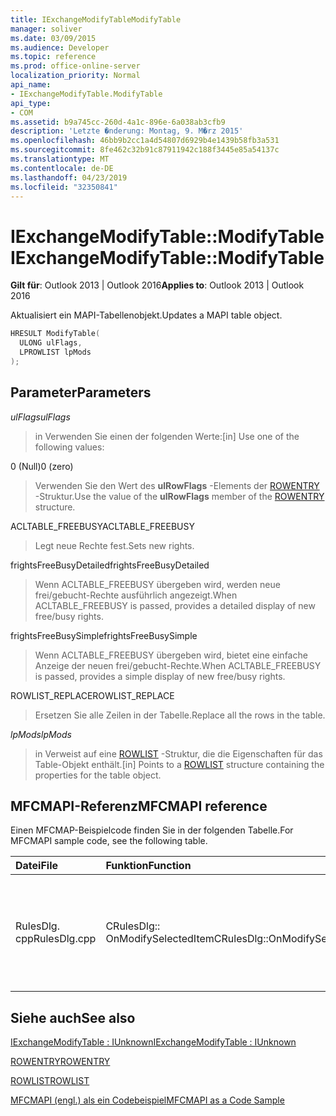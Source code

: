 ```yaml
---
title: IExchangeModifyTableModifyTable
manager: soliver
ms.date: 03/09/2015
ms.audience: Developer
ms.topic: reference
ms.prod: office-online-server
localization_priority: Normal
api_name:
- IExchangeModifyTable.ModifyTable
api_type:
- COM
ms.assetid: b9a745cc-260d-4a1c-896e-6a038ab3cfb9
description: 'Letzte �nderung: Montag, 9. M�rz 2015'
ms.openlocfilehash: 46bb9b2cc1a4d54807d6929b4e1439b58fb3a531
ms.sourcegitcommit: 8fe462c32b91c87911942c188f3445e85a54137c
ms.translationtype: MT
ms.contentlocale: de-DE
ms.lasthandoff: 04/23/2019
ms.locfileid: "32350841"
---
```

# <a name="iexchangemodifytablemodifytable"></a><span data-ttu-id="fe0fc-103">IExchangeModifyTable::ModifyTable</span><span class="sxs-lookup"><span data-stu-id="fe0fc-103">IExchangeModifyTable::ModifyTable</span></span>

  
  
<span data-ttu-id="fe0fc-104">**Gilt für**: Outlook 2013 | Outlook 2016</span><span class="sxs-lookup"><span data-stu-id="fe0fc-104">**Applies to**: Outlook 2013 | Outlook 2016</span></span> 
  
<span data-ttu-id="fe0fc-105">Aktualisiert ein MAPI-Tabellenobjekt.</span><span class="sxs-lookup"><span data-stu-id="fe0fc-105">Updates a MAPI table object.</span></span>
  
```cpp
HRESULT ModifyTable( 
  ULONG ulFlags, 
  LPROWLIST lpMods 
); 

```

## <a name="parameters"></a><span data-ttu-id="fe0fc-106">Parameter</span><span class="sxs-lookup"><span data-stu-id="fe0fc-106">Parameters</span></span>

 <span data-ttu-id="fe0fc-107">_ulFlags_</span><span class="sxs-lookup"><span data-stu-id="fe0fc-107">_ulFlags_</span></span>
  
> <span data-ttu-id="fe0fc-108">in Verwenden Sie einen der folgenden Werte:</span><span class="sxs-lookup"><span data-stu-id="fe0fc-108">[in] Use one of the following values:</span></span> 
    
<span data-ttu-id="fe0fc-109">0 (Null)</span><span class="sxs-lookup"><span data-stu-id="fe0fc-109">0 (zero)</span></span>
  
> <span data-ttu-id="fe0fc-110">Verwenden Sie den Wert des **ulRowFlags** -Elements der [ROWENTRY](rowentry.md) -Struktur.</span><span class="sxs-lookup"><span data-stu-id="fe0fc-110">Use the value of the **ulRowFlags** member of the [ROWENTRY](rowentry.md) structure.</span></span> 
    
<span data-ttu-id="fe0fc-111">ACLTABLE_FREEBUSY</span><span class="sxs-lookup"><span data-stu-id="fe0fc-111">ACLTABLE_FREEBUSY</span></span>
  
> <span data-ttu-id="fe0fc-112">Legt neue Rechte fest.</span><span class="sxs-lookup"><span data-stu-id="fe0fc-112">Sets new rights.</span></span>
    
<span data-ttu-id="fe0fc-113">frightsFreeBusyDetailed</span><span class="sxs-lookup"><span data-stu-id="fe0fc-113">frightsFreeBusyDetailed</span></span>
  
> <span data-ttu-id="fe0fc-114">Wenn ACLTABLE_FREEBUSY übergeben wird, werden neue frei/gebucht-Rechte ausführlich angezeigt.</span><span class="sxs-lookup"><span data-stu-id="fe0fc-114">When ACLTABLE_FREEBUSY is passed, provides a detailed display of new free/busy rights.</span></span>
    
<span data-ttu-id="fe0fc-115">frightsFreeBusySimple</span><span class="sxs-lookup"><span data-stu-id="fe0fc-115">frightsFreeBusySimple</span></span>
  
> <span data-ttu-id="fe0fc-116">Wenn ACLTABLE_FREEBUSY übergeben wird, bietet eine einfache Anzeige der neuen frei/gebucht-Rechte.</span><span class="sxs-lookup"><span data-stu-id="fe0fc-116">When ACLTABLE_FREEBUSY is passed, provides a simple display of new free/busy rights.</span></span>
    
<span data-ttu-id="fe0fc-117">ROWLIST_REPLACE</span><span class="sxs-lookup"><span data-stu-id="fe0fc-117">ROWLIST_REPLACE</span></span>
  
> <span data-ttu-id="fe0fc-118">Ersetzen Sie alle Zeilen in der Tabelle.</span><span class="sxs-lookup"><span data-stu-id="fe0fc-118">Replace all the rows in the table.</span></span>
    
 <span data-ttu-id="fe0fc-119">_lpMods_</span><span class="sxs-lookup"><span data-stu-id="fe0fc-119">_lpMods_</span></span>
  
> <span data-ttu-id="fe0fc-120">in Verweist auf eine [ROWLIST](rowlist.md) -Struktur, die die Eigenschaften für das Table-Objekt enthält.</span><span class="sxs-lookup"><span data-stu-id="fe0fc-120">[in] Points to a [ROWLIST](rowlist.md) structure containing the properties for the table object.</span></span> 
    
## <a name="mfcmapi-reference"></a><span data-ttu-id="fe0fc-121">MFCMAPI-Referenz</span><span class="sxs-lookup"><span data-stu-id="fe0fc-121">MFCMAPI reference</span></span>

<span data-ttu-id="fe0fc-122">Einen MFCMAP-Beispielcode finden Sie in der folgenden Tabelle.</span><span class="sxs-lookup"><span data-stu-id="fe0fc-122">For MFCMAPI sample code, see the following table.</span></span>
  
|<span data-ttu-id="fe0fc-123">**Datei**</span><span class="sxs-lookup"><span data-stu-id="fe0fc-123">**File**</span></span>|<span data-ttu-id="fe0fc-124">**Funktion**</span><span class="sxs-lookup"><span data-stu-id="fe0fc-124">**Function**</span></span>|<span data-ttu-id="fe0fc-125">**Comment**</span><span class="sxs-lookup"><span data-stu-id="fe0fc-125">**Comment**</span></span>|
|:-----|:-----|:-----|
|<span data-ttu-id="fe0fc-126">RulesDlg. cpp</span><span class="sxs-lookup"><span data-stu-id="fe0fc-126">RulesDlg.cpp</span></span>  <br/> |<span data-ttu-id="fe0fc-127">CRulesDlg:: OnModifySelectedItem</span><span class="sxs-lookup"><span data-stu-id="fe0fc-127">CRulesDlg::OnModifySelectedItem</span></span>  <br/> |<span data-ttu-id="fe0fc-128">MFCMAPI verwendet die **IExchangeModifyTable:: Modify** Table-Methode, um eine geänderte Regel zurück in die Tabelle der Regeln zu schreiben.</span><span class="sxs-lookup"><span data-stu-id="fe0fc-128">MFCMAPI uses the **IExchangeModifyTable::ModifyTable** method to write a modified rule back to the table of rules.</span></span>  <br/> |
   
## <a name="see-also"></a><span data-ttu-id="fe0fc-129">Siehe auch</span><span class="sxs-lookup"><span data-stu-id="fe0fc-129">See also</span></span>



[<span data-ttu-id="fe0fc-130">IExchangeModifyTable : IUnknown</span><span class="sxs-lookup"><span data-stu-id="fe0fc-130">IExchangeModifyTable : IUnknown</span></span>](iexchangemodifytableiunknown.md)
  
[<span data-ttu-id="fe0fc-131">ROWENTRY</span><span class="sxs-lookup"><span data-stu-id="fe0fc-131">ROWENTRY</span></span>](rowentry.md)
  
[<span data-ttu-id="fe0fc-132">ROWLIST</span><span class="sxs-lookup"><span data-stu-id="fe0fc-132">ROWLIST</span></span>](rowlist.md)


[<span data-ttu-id="fe0fc-133">MFCMAPI (engl.) als ein Codebeispiel</span><span class="sxs-lookup"><span data-stu-id="fe0fc-133">MFCMAPI as a Code Sample</span></span>](mfcmapi-as-a-code-sample.md)

